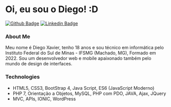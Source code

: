 # Oi, eu sou o Diego! :D

[![Github Badge](https://img.shields.io/badge/-Github-000?style=flat-square&logo=Github&logoColor=white&link=https://github.com/fagnerpsantos)](https://github.com/DiegoXavier-hub)
[![Linkedin Badge](https://img.shields.io/badge/-LinkedIn-blue?style=flat-square&logo=Linkedin&logoColor=white&link=https://www.linkedin.com/in/fagnerpsantos/)](https://www.linkedin.com/in/diego-xavier-6a6990205)

### About Me
Meu nome é Diego Xavier, tenho 18 anos e sou técnico em informática pelo Instituto Federal do Sul de Minas - IFSMG (Machado, MG), Formado em 2022. Sou um desenvolvedor web e mobile apaixonado também pelo mundo de design de interfaces.

### Technologies
- HTML5, CSS3, BootStrap 4, Java Script, ES6 (JavaScript Moderno)
- PHP 7, Orientação a Objetos, MySQL, PHP com PDO, JAVA, Ajax, JQuery
- MVC, APIs, IONIC, WordPress
